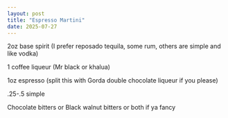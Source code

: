 ```yaml
---
layout: post
title: "Espresso Martini"
date: 2025-07-27
---
```


2oz base spirit (I prefer reposado tequila, some rum, others are simple and like vodka)

1 coffee liqueur (Mr black or khalua)

1oz espresso (split this with Gorda double chocolate liqueur if you please)

.25-.5 simple

Chocolate bitters or Black walnut bitters or both if ya fancy


